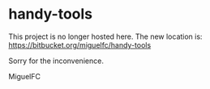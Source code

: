 handy-tools
===========

This project is no longer hosted here. The new location is: https://bitbucket.org/miguelfc/handy-tools

Sorry for the inconvenience.

MiguelFC
